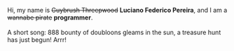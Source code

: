 Hi, my name is ~~Guybrush Threepwood~~ **Luciano Federico Pereira**, and I am a ~~wannabe pirate~~ **programmer**.<br><br>A short song: 888 bounty of doubloons gleams in the sun, a treasure hunt has just begun! Arrr!
